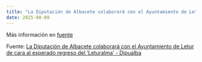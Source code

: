 ```yaml
---
title: "La Diputación de Albacete colaborará con el Ayuntamiento de Letur de cara al esperado regreso del ‘Leturalma’ - Dipualba"
date: 2025-08-09
---
```


Más información en [fuente](https://news.google.com/rss/articles/CBMizAFBVV95cUxPMnpacmZUc0c2S2F1U25CbDlvN2dMbnRwYW9UWFlUbVNsV2QzaWg3X21taWxRaUZEbEdmN2ZTQzlDclU0OTFrMGlrN1BwS1FDVVpnUmFFalF1OVFPTjJ3VnRCbHhrN3pUZFFWelFaNHFlMEFzUnJicU40WWlNbVN0UW94Ri1TX1BYdndRYjMwRDFrSmx0SFEtbnhHSHdWWmxGZjJMTnNidFd6WFRoYlVMckU3Y2pzRTcycGw5bTZBbDZvYWN3R3h1WGZFbTI?oc=5)

Fuente: [La Diputación de Albacete colaborará con el Ayuntamiento de Letur de cara al esperado regreso del ‘Leturalma’ - Dipualba](https://news.google.com/rss/articles/CBMizAFBVV95cUxPMnpacmZUc0c2S2F1U25CbDlvN2dMbnRwYW9UWFlUbVNsV2QzaWg3X21taWxRaUZEbEdmN2ZTQzlDclU0OTFrMGlrN1BwS1FDVVpnUmFFalF1OVFPTjJ3VnRCbHhrN3pUZFFWelFaNHFlMEFzUnJicU40WWlNbVN0UW94Ri1TX1BYdndRYjMwRDFrSmx0SFEtbnhHSHdWWmxGZjJMTnNidFd6WFRoYlVMckU3Y2pzRTcycGw5bTZBbDZvYWN3R3h1WGZFbTI?oc=5)

